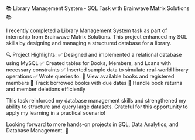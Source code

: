 📚 Library Management System - SQL Task with Brainwave Matrix Solutions 📚

I recently completed a Library Management System task as part of internship from Brainwave Matrix Solutions. This project enhanced my SQL skills by designing and managing a structured database for a library.

🔍 Project Highlights:
✅ Designed and implemented a relational database using MySQL
✅ Created tables for Books, Members, and Loans with necessary constraints
✅ Inserted sample data to simulate real-world library operations
✅ Wrote queries to:
🔹 View available books and registered members
🔹 Track borrowed books with due dates
🔹 Handle book returns and member deletions efficiently

This task reinforced my database management skills and strengthened my ability to structure and query large datasets. Grateful for this opportunity to apply my learning in a practical scenario!

Looking forward to more hands-on projects in SQL, Data Analytics, and Database Management. 🚀
